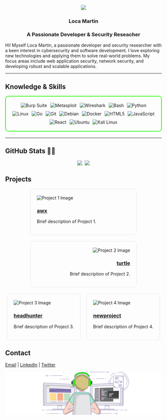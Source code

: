 <p align="center"><img src="https://github.com/user-attachments/assets/707ab373-4a14-4887-aa0f-d5d549f8c3e8"/></p>

<h3 align="center">Loca Martin</h3>
<h3 align="center">A Passionate Developer & Security Reseacher</h3>
<p>
    Hi! Myself Loca Martin, a passionate developer and security researcher with a keen interest in cybersecurity and software development. I love exploring new technologies and applying them to solve real-world problems. My focus areas include web application security, network security, and developing robust and scalable applications.
</p>
<hr>
<h2 id="knowledge_skills" align=''>Knowledge & Skills </h2>
<div style="border: 2px solid #22F700; border-radius: 10px; padding: 20px; margin-bottom: 20px;">
  <div align="left" style="display: flex; flex-wrap: wrap; justify-content: center; gap: 10px;">
      <img src="https://img.shields.io/badge/Burp_Suite-FF6633?style=for-the-badge&logo=burp-suite&color=000000" alt="Burp Suite" />
      <img src="https://img.shields.io/badge/Metasploit-008C8C?style=for-the-badge&logo=metasploit&color=000000" alt="Metasploit" />
      <img src="https://img.shields.io/badge/Wireshark-009639?style=for-the-badge&logo=wireshark&color=000000" alt="Wireshark" />
      <img src="https://img.shields.io/badge/Bash-4EAA25?style=for-the-badge&logo=gnu-bash&color=000000" alt="Bash" />
      <img src="https://img.shields.io/badge/Python-3776AB?style=for-the-badge&logo=python&color=000000" alt="Python" />
      <img src="https://img.shields.io/badge/Linux-FCC624?style=for-the-badge&logo=linux&color=000000" alt="Linux" />
      <img src="https://img.shields.io/badge/Go-00ADD8?style=for-the-badge&logo=go&color=000000" alt="Go" />
      <img src="https://img.shields.io/badge/Git-F05032?style=for-the-badge&logo=git&color=000000" alt="Git" />
      <img src="https://img.shields.io/badge/Debian-D70A53?style=for-the-badge&logo=debian&color=000000" alt="Debian" />
      <img src="https://img.shields.io/badge/Docker-2496ED?style=for-the-badge&logo=docker&color=000000" alt="Docker" />
      <img src="https://img.shields.io/badge/HTML5-5D4B6C?style=for-the-badge&logo=html5&color=000000" alt="HTML5" />
      <img src="https://img.shields.io/badge/JavaScript-F7DF1E?style=for-the-badge&logo=javascript&color=000000" alt="JavaScript" />
      <img src="https://img.shields.io/badge/React-61DAFB?style=for-the-badge&logo=react&color=000000" alt="React" />
      <img src="https://img.shields.io/badge/Ubuntu-E95420?style=for-the-badge&logo=ubuntu&color=000000" alt="Ubuntu" />
      <img src="https://img.shields.io/badge/Kali_Linux-557C94?style=for-the-badge&logo=kali-linux&color=000000" alt="Kali Linux" />
  </div>
</div>
<hr>

<h2 id="github_stats" align=''>GitHub Stats 👨‍💻</h2>
<div align="center">
  <img src="https://github-readme-stats.vercel.app/api/top-langs/?username=LocaMartin&layout=compact&theme=midnight-purple" style="width: 48%; margin-right: 1%;" />
  <img src="https://github-readme-stats.vercel.app/api?username=LocaMartin&show_icons=true&theme=midnight-purple" style="width: 51%;" />
</div>

<h2 id="projects" align=''>Projects</h2>

<div style="display: flex; flex-wrap: wrap; justify-content: center; gap: 20px;">
  <div style="border: 1px solid #e1e4e8; border-radius: 10px; padding: 20px; width: 300px; text-align: left;">
    <img src="https://via.placeholder.com/50" alt="Project 1 Image" width="50px" height="50px">
    <h3><a href="https://github.com/LocaMartin/awx">awx</a></h3>
    <p>Brief description of Project 1.</p>
  </div>

  <div style="border: 1px solid #e1e4e8; border-radius: 10px; padding: 20px; width: 300px; text-align: right;">
    <img src="https://via.placeholder.com/50" alt="Project 2 Image" width="50px" height="50px">
    <h3><a href="https://github.com/LocaMartin/turtle">turtle</a></h3>
    <p>Brief description of Project 2.</p>
  </div>

  <div style="border: 1px solid #e1e4e8; border-radius: 10px; padding: 20px; width="300px; text-align: left;">
    <img src="https://via.placeholder.com/50" alt="Project 3 Image" width="50px" height="50px">
    <h3><a href="https://github.com/LocaMartin/headhunter">headhunter</a></h3>
    <p>Brief description of Project 3.</p>
  </div>

  <div style="border: 1px solid #e1e4e8; border-radius: 10px; padding: 20px; width="300px; text-align: right;">
    <img src="https://via.placeholder.com/50" alt="Project 4 Image" width="50px" height="50px">
    <h3><a href="https://github.com/LocaMartin/newproject">newproject</a></h3>
    <p>Brief description of Project 4.</p>
  </div>
</div>

<h2 id="contact" align=''>Contact</h2>
<p>
  <a href="mailto:your.email@example.com">Email</a> |
  <a href="https://www.linkedin.com/in/yourprofile">LinkedIn</a> |
  <a href="https://twitter.com/yourprofile">Twitter</a>
</p>

<p align="center"><img src="https://raw.githubusercontent.com/leorrose/leorrose/master/readme_header.gif"/></p>
